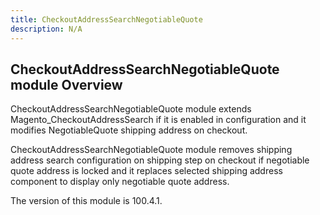 ```yaml
---
title: CheckoutAddressSearchNegotiableQuote
description: N/A
---
```


## CheckoutAddressSearchNegotiableQuote module Overview

CheckoutAddressSearchNegotiableQuote module extends Magento_CheckoutAddressSearch if it is enabled in configuration and it modifies NegotiableQuote shipping address on checkout.

CheckoutAddressSearchNegotiableQuote module removes shipping address search configuration on shipping step on checkout if negotiable quote address is locked and it replaces selected shipping address component to display only negotiable quote address.

<InlineAlert slots="text" />
The version of this module is 100.4.1.
